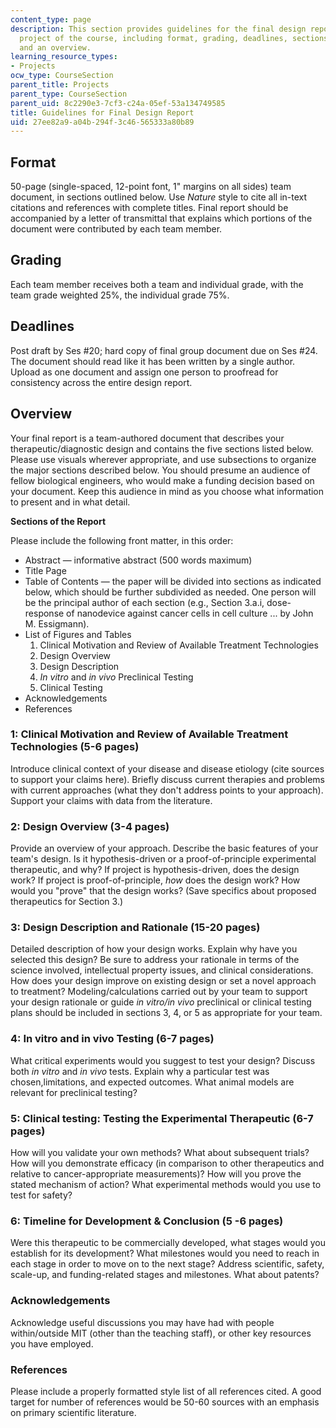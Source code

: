 ```yaml
---
content_type: page
description: This section provides guidelines for the final design report of the team
  project of the course, including format, grading, deadlines, sections of the report,
  and an overview.
learning_resource_types:
- Projects
ocw_type: CourseSection
parent_title: Projects
parent_type: CourseSection
parent_uid: 8c2290e3-7cf3-c24a-05ef-53a134749585
title: Guidelines for Final Design Report
uid: 27ee82a9-a04b-294f-3c46-565333a80b89
---
```


Format
------

50-page (single-spaced, 12-point font, 1" margins on all sides) team document, in sections outlined below. Use _Nature_ style to cite all in-text citations and references with complete titles. Final report should be accompanied by a letter of transmittal that explains which portions of the document were contributed by each team member.

Grading
-------

Each team member receives both a team and individual grade, with the team grade weighted 25%, the individual grade 75%.

Deadlines
---------

Post draft by Ses #20; hard copy of final group document due on Ses #24. The document should read like it has been written by a single author. Upload as one document and assign one person to proofread for consistency across the entire design report.

Overview
--------

Your final report is a team-authored document that describes your therapeutic/diagnostic design and contains the five sections listed below. Please use visuals wherever appropriate, and use subsections to organize the major sections described below. You should presume an audience of fellow biological engineers, who would make a funding decision based on your document. Keep this audience in mind as you choose what information to present and in what detail.

**Sections of the Report**

Please include the following front matter, in this order:

*   Abstract — informative abstract (500 words maximum)
*   Title Page
*   Table of Contents — the paper will be divided into sections as indicated below, which should be further subdivided as needed. One person will be the principal author of each section (e.g., Section 3.a.i, dose-response of nanodevice against cancer cells in cell culture ... by John M. Essigmann).
*   List of Figures and Tables
    1.  Clinical Motivation and Review of Available Treatment Technologies
    2.  Design Overview
    3.  Design Description
    4.  _In vitro_ and _in vivo_ Preclinical Testing
    5.  Clinical Testing
*   Acknowledgements
*   References

### 1: Clinical Motivation and Review of Available Treatment Technologies (5-6 pages)

Introduce clinical context of your disease and disease etiology (cite sources to support your claims here). Briefly discuss current therapies and problems with current approaches (what they don't address points to your approach). Support your claims with data from the literature.

### 2: Design Overview (3-4 pages)

Provide an overview of your approach. Describe the basic features of your team's design. Is it hypothesis-driven or a proof-of-principle experimental therapeutic, and why? If project is hypothesis-driven, does the design work? If project is proof-of-principle, _how_ does the design work? How would you "prove" that the design works? (Save specifics about proposed therapeutics for Section 3.)

### 3: Design Description and Rationale (15-20 pages)

Detailed description of how your design works. Explain why have you selected this design? Be sure to address your rationale in terms of the science involved, intellectual property issues, and clinical considerations. How does your design improve on existing design or set a novel approach to treatment? Modeling/calculations carried out by your team to support your design rationale or guide _in vitro/in vivo_ preclinical or clinical testing plans should be included in sections 3, 4, or 5 as appropriate for your team.

### 4: In vitro and in vivo Testing (6-7 pages)

What critical experiments would you suggest to test your design? Discuss both _in vitro_ and _in vivo_ tests. Explain why a particular test was chosen,limitations, and expected outcomes. What animal models are relevant for preclinical testing?

### 5: Clinical testing: Testing the Experimental Therapeutic (6-7 pages)

How will you validate your own methods? What about subsequent trials? How will you demonstrate efficacy (in comparison to other therapeutics and relative to cancer-appropriate measurements)? How will you prove the stated mechanism of action? What experimental methods would you use to test for safety?

### 6: Timeline for Development & Conclusion (5 -6 pages)

Were this therapeutic to be commercially developed, what stages would you establish for its development? What milestones would you need to reach in each stage in order to move on to the next stage? Address scientific, safety, scale-up, and funding-related stages and milestones. What about patents?

### Acknowledgements

Acknowledge useful discussions you may have had with people within/outside MIT (other than the teaching staff), or other key resources you have employed.

### References

Please include a properly formatted style list of all references cited. A good target for number of references would be 50-60 sources with an emphasis on primary scientific literature.